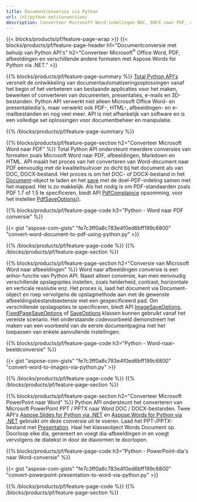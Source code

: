 ```yaml
---
title: Documentconversie via Python 
url: /nl/python-net/conversion/
description: Converteer Microsoft Word-indelingen DOC, DOCX naar PDF, afbeeldingen en meer, evenals presentatiedia's, e-mailberichten en 3D-afbeeldingen, slechts enkele regels Python-code.
---
```


{{< blocks/products/pf/feature-page-wrap >}}
{{< blocks/products/pf/feature-page-header h1="Documentconversie met behulp van Python API's" h2="Converteer Microsoft<sup>&reg;</sup> Office Word, PDF, afbeeldingen en verschillende andere formaten met Aspose.Words for Python via .NET." >}}

{{% blocks/products/pf/feature-page-summary %}}
[Total Python API's](https://products.aspose.com/total/python-net/) versnelt de ontwikkeling van documentautomatiseringsoplossingen vanaf het begin of het verbeteren van bestaande applicaties voor het maken, bewerken of converteren van documenten, presentaties, e-mails en 3D-bestanden. Python API verwerkt niet alleen Microsoft Office Word- en presentatiedia's, maar verwerkt ook PDF-, HTML-, afbeeldingen- en e-mailbestanden en nog veel meer. API is niet afhankelijk van software en is een volledige set oplossingen voor documentbeheer en manipulatie.

{{% /blocks/products/pf/feature-page-summary  %}}

{{% blocks/products/pf/feature-page-section  h2="Converteer Microsoft Word naar PDF" %}}
Total Python API ondersteunt meerdere conversies van formaten zoals Microsoft Word naar PDF, afbeeldingen, Markdown en HTML. API maakt het proces van het converteren van Word-document naar PDF eenvoudig met de kwaliteitsuitvoer zo dicht bij het document als van DOC, DOCX-bestand. Het proces is om het DOC- of DOCX-bestand in het [Document](https://reference.aspose.com/words/python-net/aspose.words/document/)-object te laden en het [save](https://reference.aspose.com/words/python-net/aspose.words/document/save/) met de doel-PDF-indeling samen met het mappad. Het is zo makkelijk. Als het nodig is om PDF-standaarden zoals PDF 1.7 of 1.5 te specificeren, biedt API [PdfComplaince](https://reference.aspose.com/words/python-net/aspose.words.saving/pdfcompliance/) opsomming, voor het instellen [PdfSaveOptions()](https://reference.aspose.com/words/python-net/aspose.words.saving/pdfsaveoptions/). 

{{% blocks/products/pf/feature-page-code h3="Python - Word naar PDF conversie" %}}

{{< gist "aspose-com-gists" "fe7c3ff0a8c783e4f0ed6bff199c6800" "convert-word-document-to-pdf-using-python.py" >}}

{{% /blocks/products/pf/feature-page-code  %}}
{{% /blocks/products/pf/feature-page-section %}}

{{% blocks/products/pf/feature-page-section  h2="Conversie van Microsoft Word naar afbeeldingen" %}}
Word naar afbeeldingen conversie is een anhor-functie van Python API. Naast alleen conversie, kan men eenvoudig verschillende opslagopties instellen, zoals helderheid, contrast, horizontale en verticale resolutie enz. Het proces is, laad het document via Document-object en roep vervolgens de opslagmethode aan met de gewenste afbeeldingsbestandsextensie met een gespecificeerd pad. Om verschillende opslagopties te specificeren, biedt API [ImageSaveOptions](https://reference.aspose.com/words/python-net/aspose.words.saving/imagesaveoptions/), [FixedPageSaveOptions](https://reference.aspose.com/words/python-net/aspose.words.saving/fixedpagesaveoptions/) of [SaveOptions](https://reference.aspose.com/words/python-net/aspose.words.saving/saveoptions/) klassen kunnen gebruikt vanaf het vereiste scenario. Het onderstaande codevoorbeeld demonstreert het maken van een voorbeeld van de eerste documentpagina met het toepassen van enkele aanvullende instellingen.

{{% blocks/products/pf/feature-page-code h3="Python - Word-naar-beeldconversie" %}}

{{< gist "aspose-com-gists" "fe7c3ff0a8c783e4f0ed6bff199c6800" "convert-word-to-images-via-python.py" >}}

{{% /blocks/products/pf/feature-page-code  %}}
{{% /blocks/products/pf/feature-page-section %}}

{{% blocks/products/pf/feature-page-section  h2="Converteer Microsoft PowerPoint naar Word" %}}
Python API ondersteunt het converteren van Microsoft PowerPoint PPT / PPTX naar Word DOC / DOCX-bestanden. Twee API's [Aspose.Slides for Python via .NET](https://products.aspose.com/slides/python-net/) en [Aspose.Words for Python via .NET](https://products.aspose.com/words/python-net/) gebruikt om deze conversie uit te voeren. Laad het PPT-/PPTX-bestand met [Presentation](https://reference.aspose.com/slides/python-net/aspose.slides/presentation/). Haal het klasseobject Words Document op. Doorloop elke dia, genereert en voegt dia-afbeeldingen in en voegt vervolgens de diatekst in door de diavormen te doorlopen.

{{% blocks/products/pf/feature-page-code h3="Python - PowerPoint-dia's naar Word-conversie" %}}

{{< gist "aspose-com-gists" "fe7c3ff0a8c783e4f0ed6bff199c6800" "convert-powerpoint-presentation-to-word-via-python.py" >}}


{{% /blocks/products/pf/feature-page-code  %}}
{{% /blocks/products/pf/feature-page-section %}}
